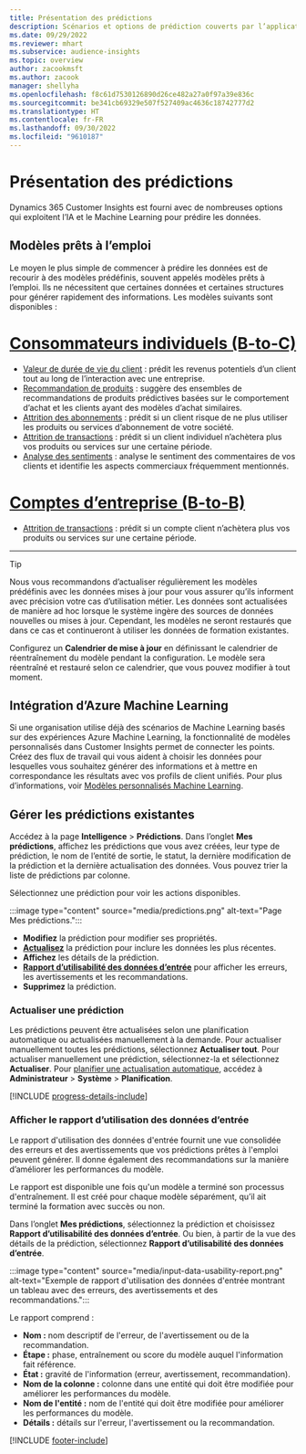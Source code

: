 ```yaml
---
title: Présentation des prédictions
description: Scénarios et options de prédiction couverts par l’application Dynamics 365 Customer Insights.
ms.date: 09/29/2022
ms.reviewer: mhart
ms.subservice: audience-insights
ms.topic: overview
author: zacookmsft
ms.author: zacook
manager: shellyha
ms.openlocfilehash: f8c61d7530126890d26ce482a27a0f97a39e836c
ms.sourcegitcommit: be341cb69329e507f527409ac4636c18742777d2
ms.translationtype: HT
ms.contentlocale: fr-FR
ms.lasthandoff: 09/30/2022
ms.locfileid: "9610187"
---
```

# <a name="predictions-overview"></a>Présentation des prédictions

Dynamics 365 Customer Insights est fourni avec de nombreuses options qui exploitent l’IA et le Machine Learning pour prédire les données.

## <a name="out-of-box-models"></a>Modèles prêts à l’emploi

Le moyen le plus simple de commencer à prédire les données est de recourir à des modèles prédéfinis, souvent appelés modèles prêts à l’emploi. Ils ne nécessitent que certaines données et certaines structures pour générer rapidement des informations. Les modèles suivants sont disponibles :

# <a name="individual-consumers-b-to-c"></a>[Consommateurs individuels (B-to-C)](#tab/b2c)

- [Valeur de durée de vie du client](predict-customer-lifetime-value.md) : prédit les revenus potentiels d’un client tout au long de l’interaction avec une entreprise.
- [Recommandation de produits](predict-product-recommendation.md) : suggère des ensembles de recommandations de produits prédictives basées sur le comportement d’achat et les clients ayant des modèles d’achat similaires.
- [Attrition des abonnements](predict-subscription-churn.md) : prédit si un client risque de ne plus utiliser les produits ou services d’abonnement de votre société.
- [Attrition de transactions](predict-transactional-churn.md) : prédit si un client individuel n’achètera plus vos produits ou services sur une certaine période.
- [Analyse des sentiments](sentiment-analysis.md) : analyse le sentiment des commentaires de vos clients et identifie les aspects commerciaux fréquemment mentionnés.

# <a name="business-accounts-b-to-b"></a>[Comptes d’entreprise (B-to-B)](#tab/b2b)

- [Attrition de transactions](predict-transactional-churn.md) : prédit si un compte client n’achètera plus vos produits ou services sur une certaine période.

---

> [!TIP]
> Nous vous recommandons d’actualiser régulièrement les modèles prédéfinis avec les données mises à jour pour vous assurer qu’ils informent avec précision votre cas d’utilisation métier. Les données sont actualisées de manière ad hoc lorsque le système ingère des sources de données nouvelles ou mises à jour. Cependant, les modèles ne seront restaurés que dans ce cas et continueront à utiliser les données de formation existantes.
>
> Configurez un **Calendrier de mise à jour** en définissant le calendrier de réentraînement du modèle pendant la configuration. Le modèle sera réentraîné et restauré selon ce calendrier, que vous pouvez modifier à tout moment.

## <a name="azure-machine-learning-integration"></a>Intégration d’Azure Machine Learning

Si une organisation utilise déjà des scénarios de Machine Learning basés sur des expériences Azure Machine Learning, la fonctionnalité de modèles personnalisés dans Customer Insights permet de connecter les points. Créez des flux de travail qui vous aident à choisir les données pour lesquelles vous souhaitez générer des informations et à mettre en correspondance les résultats avec vos profils de client unifiés. Pour plus d’informations, voir [Modèles personnalisés Machine Learning](custom-models.md).

## <a name="manage-existing-predictions"></a>Gérer les prédictions existantes

Accédez à la page **Intelligence** > **Prédictions**. Dans l’onglet **Mes prédictions**, affichez les prédictions que vous avez créées, leur type de prédiction, le nom de l’entité de sortie, le statut, la dernière modification de la prédiction et la dernière actualisation des données. Vous pouvez trier la liste de prédictions par colonne.

Sélectionnez une prédiction pour voir les actions disponibles.

:::image type="content" source="media/predictions.png" alt-text="Page Mes prédictions.":::

- **Modifiez** la prédiction pour modifier ses propriétés.
- [**Actualisez**](#refresh-a-prediction) la prédiction pour inclure les données les plus récentes.
- **Affichez** les détails de la prédiction.
- [**Rapport d’utilisabilité des données d’entrée**](#view-the-input-data-usability-report) pour afficher les erreurs, les avertissements et les recommandations.
- **Supprimez** la prédiction.

### <a name="refresh-a-prediction"></a>Actualiser une prédiction

Les prédictions peuvent être actualisées selon une planification automatique ou actualisées manuellement à la demande. Pour actualiser manuellement toutes les prédictions, sélectionnez **Actualiser tout**. Pour actualiser manuellement une prédiction, sélectionnez-la et sélectionnez **Actualiser**. Pour [planifier une actualisation automatique](schedule-refresh.md), accédez à **Administrateur** > **Système** > **Planification**.

[!INCLUDE [progress-details-include](includes/progress-details-pane.md)]

### <a name="view-the-input-data-usability-report"></a>Afficher le rapport d’utilisation des données d’entrée

Le rapport d'utilisation des données d'entrée fournit une vue consolidée des erreurs et des avertissements que vos prédictions prêtes à l'emploi peuvent générer. Il donne également des recommandations sur la manière d’améliorer les performances du modèle.

Le rapport est disponible une fois qu'un modèle a terminé son processus d'entraînement. Il est créé pour chaque modèle séparément, qu’il ait terminé la formation avec succès ou non.

Dans l’onglet **Mes prédictions**, sélectionnez la prédiction et choisissez **Rapport d’utilisabilité des données d’entrée**. Ou bien, à partir de la vue des détails de la prédiction, sélectionnez **Rapport d’utilisabilité des données d’entrée**.

:::image type="content" source="media/input-data-usability-report.png" alt-text="Exemple de rapport d'utilisation des données d'entrée montrant un tableau avec des erreurs, des avertissements et des recommandations.":::

Le rapport comprend :

- **Nom :** nom descriptif de l'erreur, de l'avertissement ou de la recommandation.
- **Étape :** phase, entraînement ou score du modèle auquel l'information fait référence.
- **État :** gravité de l'information (erreur, avertissement, recommandation).
- **Nom de la colonne :** colonne dans une entité qui doit être modifiée pour améliorer les performances du modèle.
- **Nom de l'entité :** nom de l'entité qui doit être modifiée pour améliorer les performances du modèle.
- **Détails :** détails sur l'erreur, l'avertissement ou la recommandation.

[!INCLUDE [footer-include](includes/footer-banner.md)]
